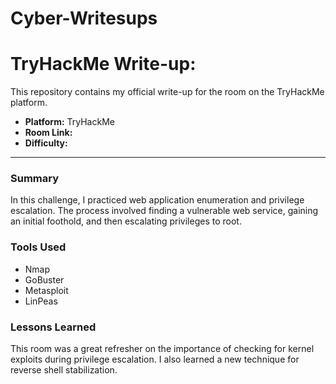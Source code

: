 # Cyber-Writesups

# TryHackMe Write-up:

This repository contains my official write-up for the room on the TryHackMe platform.

- **Platform:** TryHackMe
- **Room Link:** 
- **Difficulty:** 
---

### Summary

In this challenge, I practiced  web application enumeration and privilege escalation. The process involved finding a vulnerable web service, gaining an initial foothold, and then escalating privileges to root.

### Tools Used

* Nmap
* GoBuster
* Metasploit
* LinPeas

### Lessons Learned

This room was a great refresher on the importance of checking for kernel exploits during privilege escalation. I also learned a new technique for reverse shell stabilization.
